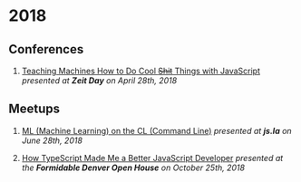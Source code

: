 # 2018

## Conferences

1. [Teaching Machines How to Do Cool ~~Shit~~ Things with JavaScript](./machine-learning-with-javascript/README.md)
   _presented at **Zeit Day** on April 28th, 2018_

## Meetups

1. [ML (Machine Learning) on the CL (Command Line)](./ml-on-the-cl/README.md)
   _presented at **js.la** on June 28th, 2018_

2. [How TypeScript Made Me a Better JavaScript Developer](./an-ode-to-typescript/README.md)
   _presented at the **Formidable Denver Open House** on October 25th, 2018_

